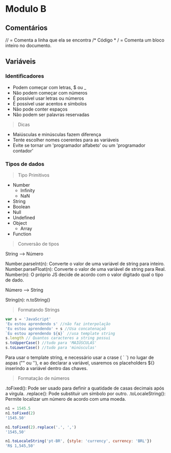 
# Modulo B

## Comentários

// =  Comenta a linha que ela se encontra
\/*  Código * / = Comenta um bloco inteiro no documento.


## Variáveis

### Identificadores

- Podem começar com letras, $ ou _
- Não podem começar com números
- É possível usar letras ou números
- É possível usar acentos e símbolos
- Não pode conter espaços
- Não podem ser palavras reservadas

>Dicas

- Maiúsculas e minúsculas fazem diferença
- Tente escolher nomes coerentes para as variáveis
- Evite se tornar um 'programador alfabeto' ou um 'programador contador'

### Tipos de dados

>Tipo Primitivos

- Number
	- Infinity
	- NaN
- String
- Boolean
- Null
- Undefined
- Object
	- Array
- Function

>Conversão de tipos

String --> Número

Number.parseInt(n): Converte o valor de uma variável de string para inteiro.
Number.parseFloat(n): Converte o valor de uma variável de string para Real.
Number(n): O próprio JS decide de acordo com o valor digitado qual o tipo de dado.

Número  --> String

String(n):
n.toString()

> Formatando Strings

```JavaScript
var s = 'JavaScript'
'Eu estou aprendendo s' //não faz interpolação
'Eu estou aprendendo' + s //Usa concatenaçaõ
`Eu estou aprendendo ${s}` //usa template string
s.length // Quantos caracteres a string possui
s.toUpperCase() //tudo para 'MAIÚSCULAS'
s.toLowerCase() //tudo para 'minúsculas'
```

Para usar o template string, e necessário usar a crase  ( \` \`) no lugar de aspas ("" ou ''), e ao declarar a variável, usaremos os placeholders ${} inserindo a variável dentro das chaves.

>Formatação de números

.toFixed(): Pode ser usado para definir a quatidade de casas decimais após a virgula.
.replace(): Pode substituir um símbolo por outro.
.toLocaleString(): Permite localizar um número de acordo com uma moeda.

```JavaScript
n1 = 1545.5
n1.toFixed(2)
'1545.50'

n1.toFixed(2).replace('.', ',')
'1545,50'

n1.toLocaleString('pt-BR', {style: 'currency', currency: 'BRL'})
'R$ 1,545,50'
```

